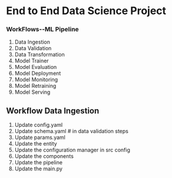 # End to End Data Science Project

### WorkFlows--ML Pipeline

1. Data Ingestion
2. Data Validation
3. Data Transformation
4. Model Trainer
5. Model Evaluation
6. Model Deployment
7. Model Monitoring
8. Model Retraining
9. Model Serving


## Workflow Data Ingestion
1. Update config.yaml
2. Update schema.yaml # in data validation steps
3. Update params.yaml
4. Update the entity
5. Update the configuration manager in src config
6. Update the components
7. Update the pipeline
8. Update the main.py

##